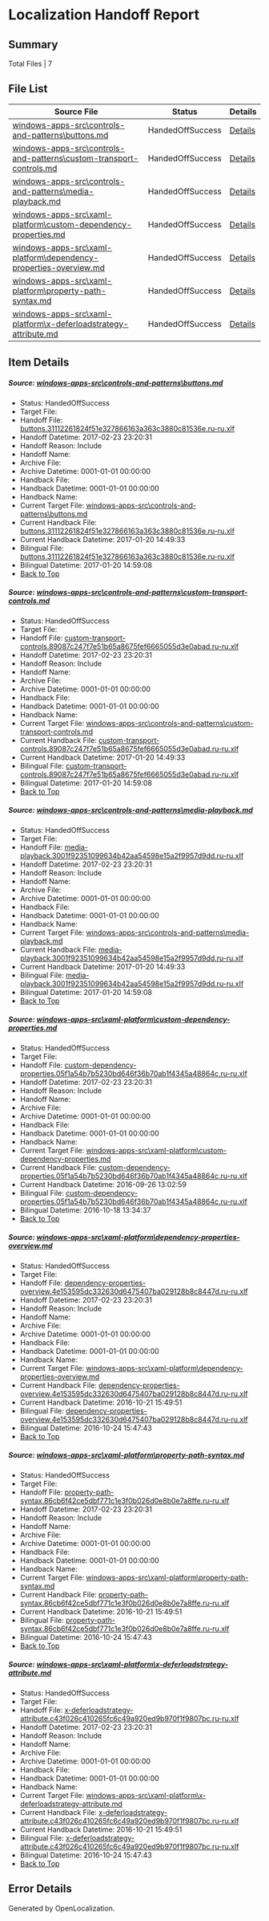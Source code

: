 # <a name='report-top'></a> Localization Handoff Report

## Summary
 Total Files | 7

## File List
 Source File | Status | Details 
 ----------- | ------ | ------- 
 [windows-apps-src\controls-and-patterns\buttons.md](https://cpubwin.visualstudio.com/windows-uwp/_git/windows-uwp/commit/46dcfcebf72747fd2f521c76d8dbc1b4049349f4?path=windows-apps-src%2Fcontrols-and-patterns%2Fbuttons.md&_a=contents) | HandedOffSuccess | [Details](#17657232b4671719407363688dbdb58917d9cf1c746)
 [windows-apps-src\controls-and-patterns\custom-transport-controls.md](https://cpubwin.visualstudio.com/windows-uwp/_git/windows-uwp/commit/46dcfcebf72747fd2f521c76d8dbc1b4049349f4?path=windows-apps-src%2Fcontrols-and-patterns%2Fcustom-transport-controls.md&_a=contents) | HandedOffSuccess | [Details](#34c3aab3e9a04eb535014182c0dbc8c140670b89753)
 [windows-apps-src\controls-and-patterns\media-playback.md](https://cpubwin.visualstudio.com/windows-uwp/_git/windows-uwp/commit/46dcfcebf72747fd2f521c76d8dbc1b4049349f4?path=windows-apps-src%2Fcontrols-and-patterns%2Fmedia-playback.md&_a=contents) | HandedOffSuccess | [Details](#51d8a53de21623516d6d582834cf9d854f2a54032240)
 [windows-apps-src\xaml-platform\custom-dependency-properties.md](https://cpubwin.visualstudio.com/windows-uwp/_git/windows-uwp/commit/46dcfcebf72747fd2f521c76d8dbc1b4049349f4?path=windows-apps-src%2Fxaml-platform%2Fcustom-dependency-properties.md&_a=contents) | HandedOffSuccess | [Details](#b26ee59be9c309326eeb93546d3702bc161513f37854)
 [windows-apps-src\xaml-platform\dependency-properties-overview.md](https://cpubwin.visualstudio.com/windows-uwp/_git/windows-uwp/commit/46dcfcebf72747fd2f521c76d8dbc1b4049349f4?path=windows-apps-src%2Fxaml-platform%2Fdependency-properties-overview.md&_a=contents) | HandedOffSuccess | [Details](#e46a092298ce183212384155492ea73a79ebe86f7856)
 [windows-apps-src\xaml-platform\property-path-syntax.md](https://cpubwin.visualstudio.com/windows-uwp/_git/windows-uwp/commit/680674a84056fc9fce47e3ec4bca7be7e2af8ba4?path=windows-apps-src%2Fxaml-platform%2Fproperty-path-syntax.md&_a=contents) | HandedOffSuccess | [Details](#3209028f151608c83e69d6750e978132a6c8b83c7860)
 [windows-apps-src\xaml-platform\x-deferloadstrategy-attribute.md](https://cpubwin.visualstudio.com/windows-uwp/_git/windows-uwp/commit/46dcfcebf72747fd2f521c76d8dbc1b4049349f4?path=windows-apps-src%2Fxaml-platform%2Fx-deferloadstrategy-attribute.md&_a=contents) | HandedOffSuccess | [Details](#0fd1e58549ba19397948864fe5fe0b31fcaf01d77868)

## Item Details
##### <a name='17657232b4671719407363688dbdb58917d9cf1c746'></a> Source: [windows-apps-src\controls-and-patterns\buttons.md](https://cpubwin.visualstudio.com/windows-uwp/_git/windows-uwp/commit/46dcfcebf72747fd2f521c76d8dbc1b4049349f4?path=windows-apps-src%2Fcontrols-and-patterns%2Fbuttons.md&_a=contents)
* Status: HandedOffSuccess
* Target File: 
* Handoff File: [buttons.31112261824f51e327866163a363c3880c81536e.ru-ru.xlf](https://cpubwin.visualstudio.com/windows-uwp/_git/WDCLib.handoff/commit/c52ec52275c5c119c1469282588d26c9e3f3c40b?path=ol-handoff%2Fcpubwin%2Fwindows-uwp.ru-ru%2Fmaster%2Fbuttons.31112261824f51e327866163a363c3880c81536e.ru-ru.xlf&_a=contents)
* Handoff Datetime: 2017-02-23 23:20:31
* Handoff Reason: Include
* Handoff Name: 
* Archive File: 
* Archive Datetime: 0001-01-01 00:00:00
* Handback File: 
* Handback Datetime: 0001-01-01 00:00:00
* Handback Name: 
* Current Target File: [windows-apps-src\controls-and-patterns\buttons.md](https://cpubwin.visualstudio.com/windows-uwp/_git/windows-uwp.ru-ru/commit/7cad008d0d1f6837f90e89ba099bdc4bec626a5f?path=windows-apps-src%2Fcontrols-and-patterns%2Fbuttons.md&_a=contents)
* Current Handback File: [buttons.31112261824f51e327866163a363c3880c81536e.ru-ru.xlf](https://cpubwin.visualstudio.com/windows-uwp/_git/WDCLib.handback/commit/9c754f24cd1c17b245df73d43e1742b4088fb6ce?path=ol-handback%2Fcpubwin%2Fwindows-uwp.ru-ru%2Fmaster%2Fbuttons.31112261824f51e327866163a363c3880c81536e.ru-ru.xlf&_a=contents)
* Current Handback Datetime: 2017-01-20 14:49:33
* Bilingual File: [buttons.31112261824f51e327866163a363c3880c81536e.ru-ru.xlf](https://cpubwin.visualstudio.com/windows-uwp/_git/WDCLib.handback/commit/9c754f24cd1c17b245df73d43e1742b4088fb6ce?path=ol-handback%2Fcpubwin%2Fwindows-uwp.ru-ru%2Fmaster%2Fbuttons.31112261824f51e327866163a363c3880c81536e.ru-ru.xlf&_a=contents)
* Bilingual Datetime: 2017-01-20 14:59:08
* [Back to Top](#report-top)

##### <a name='34c3aab3e9a04eb535014182c0dbc8c140670b89753'></a> Source: [windows-apps-src\controls-and-patterns\custom-transport-controls.md](https://cpubwin.visualstudio.com/windows-uwp/_git/windows-uwp/commit/46dcfcebf72747fd2f521c76d8dbc1b4049349f4?path=windows-apps-src%2Fcontrols-and-patterns%2Fcustom-transport-controls.md&_a=contents)
* Status: HandedOffSuccess
* Target File: 
* Handoff File: [custom-transport-controls.89087c247f7e51b65a8675fef6665055d3e0abad.ru-ru.xlf](https://cpubwin.visualstudio.com/windows-uwp/_git/WDCLib.handoff/commit/c52ec52275c5c119c1469282588d26c9e3f3c40b?path=ol-handoff%2Fcpubwin%2Fwindows-uwp.ru-ru%2Fmaster%2Fcustom-transport-controls.89087c247f7e51b65a8675fef6665055d3e0abad.ru-ru.xlf&_a=contents)
* Handoff Datetime: 2017-02-23 23:20:31
* Handoff Reason: Include
* Handoff Name: 
* Archive File: 
* Archive Datetime: 0001-01-01 00:00:00
* Handback File: 
* Handback Datetime: 0001-01-01 00:00:00
* Handback Name: 
* Current Target File: [windows-apps-src\controls-and-patterns\custom-transport-controls.md](https://cpubwin.visualstudio.com/windows-uwp/_git/windows-uwp.ru-ru/commit/7cad008d0d1f6837f90e89ba099bdc4bec626a5f?path=windows-apps-src%2Fcontrols-and-patterns%2Fcustom-transport-controls.md&_a=contents)
* Current Handback File: [custom-transport-controls.89087c247f7e51b65a8675fef6665055d3e0abad.ru-ru.xlf](https://cpubwin.visualstudio.com/windows-uwp/_git/WDCLib.handback/commit/9c754f24cd1c17b245df73d43e1742b4088fb6ce?path=ol-handback%2Fcpubwin%2Fwindows-uwp.ru-ru%2Fmaster%2Fcustom-transport-controls.89087c247f7e51b65a8675fef6665055d3e0abad.ru-ru.xlf&_a=contents)
* Current Handback Datetime: 2017-01-20 14:49:33
* Bilingual File: [custom-transport-controls.89087c247f7e51b65a8675fef6665055d3e0abad.ru-ru.xlf](https://cpubwin.visualstudio.com/windows-uwp/_git/WDCLib.handback/commit/9c754f24cd1c17b245df73d43e1742b4088fb6ce?path=ol-handback%2Fcpubwin%2Fwindows-uwp.ru-ru%2Fmaster%2Fcustom-transport-controls.89087c247f7e51b65a8675fef6665055d3e0abad.ru-ru.xlf&_a=contents)
* Bilingual Datetime: 2017-01-20 14:59:08
* [Back to Top](#report-top)

##### <a name='51d8a53de21623516d6d582834cf9d854f2a54032240'></a> Source: [windows-apps-src\controls-and-patterns\media-playback.md](https://cpubwin.visualstudio.com/windows-uwp/_git/windows-uwp/commit/46dcfcebf72747fd2f521c76d8dbc1b4049349f4?path=windows-apps-src%2Fcontrols-and-patterns%2Fmedia-playback.md&_a=contents)
* Status: HandedOffSuccess
* Target File: 
* Handoff File: [media-playback.3001f92351099634b42aa54598e15a2f9957d9dd.ru-ru.xlf](https://cpubwin.visualstudio.com/windows-uwp/_git/WDCLib.handoff/commit/c52ec52275c5c119c1469282588d26c9e3f3c40b?path=ol-handoff%2Fcpubwin%2Fwindows-uwp.ru-ru%2Fmaster%2Fmedia-playback.3001f92351099634b42aa54598e15a2f9957d9dd.ru-ru.xlf&_a=contents)
* Handoff Datetime: 2017-02-23 23:20:31
* Handoff Reason: Include
* Handoff Name: 
* Archive File: 
* Archive Datetime: 0001-01-01 00:00:00
* Handback File: 
* Handback Datetime: 0001-01-01 00:00:00
* Handback Name: 
* Current Target File: [windows-apps-src\controls-and-patterns\media-playback.md](https://cpubwin.visualstudio.com/windows-uwp/_git/windows-uwp.ru-ru/commit/7cad008d0d1f6837f90e89ba099bdc4bec626a5f?path=windows-apps-src%2Fcontrols-and-patterns%2Fmedia-playback.md&_a=contents)
* Current Handback File: [media-playback.3001f92351099634b42aa54598e15a2f9957d9dd.ru-ru.xlf](https://cpubwin.visualstudio.com/windows-uwp/_git/WDCLib.handback/commit/9c754f24cd1c17b245df73d43e1742b4088fb6ce?path=ol-handback%2Fcpubwin%2Fwindows-uwp.ru-ru%2Fmaster%2Fmedia-playback.3001f92351099634b42aa54598e15a2f9957d9dd.ru-ru.xlf&_a=contents)
* Current Handback Datetime: 2017-01-20 14:49:33
* Bilingual File: [media-playback.3001f92351099634b42aa54598e15a2f9957d9dd.ru-ru.xlf](https://cpubwin.visualstudio.com/windows-uwp/_git/WDCLib.handback/commit/9c754f24cd1c17b245df73d43e1742b4088fb6ce?path=ol-handback%2Fcpubwin%2Fwindows-uwp.ru-ru%2Fmaster%2Fmedia-playback.3001f92351099634b42aa54598e15a2f9957d9dd.ru-ru.xlf&_a=contents)
* Bilingual Datetime: 2017-01-20 14:59:08
* [Back to Top](#report-top)

##### <a name='b26ee59be9c309326eeb93546d3702bc161513f37854'></a> Source: [windows-apps-src\xaml-platform\custom-dependency-properties.md](https://cpubwin.visualstudio.com/windows-uwp/_git/windows-uwp/commit/46dcfcebf72747fd2f521c76d8dbc1b4049349f4?path=windows-apps-src%2Fxaml-platform%2Fcustom-dependency-properties.md&_a=contents)
* Status: HandedOffSuccess
* Target File: 
* Handoff File: [custom-dependency-properties.05f1a54b7b5230bd646f36b70ab1f4345a48864c.ru-ru.xlf](https://cpubwin.visualstudio.com/windows-uwp/_git/WDCLib.handoff/commit/c52ec52275c5c119c1469282588d26c9e3f3c40b?path=ol-handoff%2Fcpubwin%2Fwindows-uwp.ru-ru%2Fmaster%2Fcustom-dependency-properties.05f1a54b7b5230bd646f36b70ab1f4345a48864c.ru-ru.xlf&_a=contents)
* Handoff Datetime: 2017-02-23 23:20:31
* Handoff Reason: Include
* Handoff Name: 
* Archive File: 
* Archive Datetime: 0001-01-01 00:00:00
* Handback File: 
* Handback Datetime: 0001-01-01 00:00:00
* Handback Name: 
* Current Target File: [windows-apps-src\xaml-platform\custom-dependency-properties.md](https://cpubwin.visualstudio.com/windows-uwp/_git/windows-uwp.ru-ru/commit/37078e140af4614762ed5a02264a03e08731293e?path=windows-apps-src%2Fxaml-platform%2Fcustom-dependency-properties.md&_a=contents)
* Current Handback File: [custom-dependency-properties.05f1a54b7b5230bd646f36b70ab1f4345a48864c.ru-ru.xlf](https://cpubwin.visualstudio.com/windows-uwp/_git/WDCLib.handback/commit/aceea397bec7837e796fa6c71709869d54341d84?path=ol-handback%2FMicrosoft%2Fwindows-apps.ru-ru%2Fmaster%2Fcustom-dependency-properties.05f1a54b7b5230bd646f36b70ab1f4345a48864c.ru-ru.xlf&_a=contents)
* Current Handback Datetime: 2016-09-26 13:02:59
* Bilingual File: [custom-dependency-properties.05f1a54b7b5230bd646f36b70ab1f4345a48864c.ru-ru.xlf](https://cpubwin.visualstudio.com/windows-uwp/_git/WDCLib.handback/commit/aceea397bec7837e796fa6c71709869d54341d84?path=ol-handback%2FMicrosoft%2Fwindows-apps.ru-ru%2Fmaster%2Fcustom-dependency-properties.05f1a54b7b5230bd646f36b70ab1f4345a48864c.ru-ru.xlf&_a=contents)
* Bilingual Datetime: 2016-10-18 13:34:37
* [Back to Top](#report-top)

##### <a name='e46a092298ce183212384155492ea73a79ebe86f7856'></a> Source: [windows-apps-src\xaml-platform\dependency-properties-overview.md](https://cpubwin.visualstudio.com/windows-uwp/_git/windows-uwp/commit/46dcfcebf72747fd2f521c76d8dbc1b4049349f4?path=windows-apps-src%2Fxaml-platform%2Fdependency-properties-overview.md&_a=contents)
* Status: HandedOffSuccess
* Target File: 
* Handoff File: [dependency-properties-overview.4e153595dc332630d6475407ba029128b8c8447d.ru-ru.xlf](https://cpubwin.visualstudio.com/windows-uwp/_git/WDCLib.handoff/commit/c52ec52275c5c119c1469282588d26c9e3f3c40b?path=ol-handoff%2Fcpubwin%2Fwindows-uwp.ru-ru%2Fmaster%2Fdependency-properties-overview.4e153595dc332630d6475407ba029128b8c8447d.ru-ru.xlf&_a=contents)
* Handoff Datetime: 2017-02-23 23:20:31
* Handoff Reason: Include
* Handoff Name: 
* Archive File: 
* Archive Datetime: 0001-01-01 00:00:00
* Handback File: 
* Handback Datetime: 0001-01-01 00:00:00
* Handback Name: 
* Current Target File: [windows-apps-src\xaml-platform\dependency-properties-overview.md](https://cpubwin.visualstudio.com/windows-uwp/_git/windows-uwp.ru-ru/commit/770b99fbf4006c1e626cc36481e67099273a0469?path=windows-apps-src%2Fxaml-platform%2Fdependency-properties-overview.md&_a=contents)
* Current Handback File: [dependency-properties-overview.4e153595dc332630d6475407ba029128b8c8447d.ru-ru.xlf](https://cpubwin.visualstudio.com/windows-uwp/_git/WDCLib.handback/commit/7ab4bc81cd0244f26fc04ae860edc91a369fe117?path=ol-handback%2FMicrosoft%2Fwindows-apps.ru-ru%2Fmaster%2Fdependency-properties-overview.4e153595dc332630d6475407ba029128b8c8447d.ru-ru.xlf&_a=contents)
* Current Handback Datetime: 2016-10-21 15:49:51
* Bilingual File: [dependency-properties-overview.4e153595dc332630d6475407ba029128b8c8447d.ru-ru.xlf](https://cpubwin.visualstudio.com/windows-uwp/_git/WDCLib.handback/commit/7ab4bc81cd0244f26fc04ae860edc91a369fe117?path=ol-handback%2FMicrosoft%2Fwindows-apps.ru-ru%2Fmaster%2Fdependency-properties-overview.4e153595dc332630d6475407ba029128b8c8447d.ru-ru.xlf&_a=contents)
* Bilingual Datetime: 2016-10-24 15:47:43
* [Back to Top](#report-top)

##### <a name='3209028f151608c83e69d6750e978132a6c8b83c7860'></a> Source: [windows-apps-src\xaml-platform\property-path-syntax.md](https://cpubwin.visualstudio.com/windows-uwp/_git/windows-uwp/commit/680674a84056fc9fce47e3ec4bca7be7e2af8ba4?path=windows-apps-src%2Fxaml-platform%2Fproperty-path-syntax.md&_a=contents)
* Status: HandedOffSuccess
* Target File: 
* Handoff File: [property-path-syntax.86cb6f42ce5dbf771c1e3f0b026d0e8b0e7a8ffe.ru-ru.xlf](https://cpubwin.visualstudio.com/windows-uwp/_git/WDCLib.handoff/commit/c52ec52275c5c119c1469282588d26c9e3f3c40b?path=ol-handoff%2Fcpubwin%2Fwindows-uwp.ru-ru%2Fmaster%2Fproperty-path-syntax.86cb6f42ce5dbf771c1e3f0b026d0e8b0e7a8ffe.ru-ru.xlf&_a=contents)
* Handoff Datetime: 2017-02-23 23:20:31
* Handoff Reason: Include
* Handoff Name: 
* Archive File: 
* Archive Datetime: 0001-01-01 00:00:00
* Handback File: 
* Handback Datetime: 0001-01-01 00:00:00
* Handback Name: 
* Current Target File: [windows-apps-src\xaml-platform\property-path-syntax.md](https://cpubwin.visualstudio.com/windows-uwp/_git/windows-uwp.ru-ru/commit/770b99fbf4006c1e626cc36481e67099273a0469?path=windows-apps-src%2Fxaml-platform%2Fproperty-path-syntax.md&_a=contents)
* Current Handback File: [property-path-syntax.86cb6f42ce5dbf771c1e3f0b026d0e8b0e7a8ffe.ru-ru.xlf](https://cpubwin.visualstudio.com/windows-uwp/_git/WDCLib.handback/commit/7ab4bc81cd0244f26fc04ae860edc91a369fe117?path=ol-handback%2FMicrosoft%2Fwindows-apps.ru-ru%2Fmaster%2Fproperty-path-syntax.86cb6f42ce5dbf771c1e3f0b026d0e8b0e7a8ffe.ru-ru.xlf&_a=contents)
* Current Handback Datetime: 2016-10-21 15:49:51
* Bilingual File: [property-path-syntax.86cb6f42ce5dbf771c1e3f0b026d0e8b0e7a8ffe.ru-ru.xlf](https://cpubwin.visualstudio.com/windows-uwp/_git/WDCLib.handback/commit/7ab4bc81cd0244f26fc04ae860edc91a369fe117?path=ol-handback%2FMicrosoft%2Fwindows-apps.ru-ru%2Fmaster%2Fproperty-path-syntax.86cb6f42ce5dbf771c1e3f0b026d0e8b0e7a8ffe.ru-ru.xlf&_a=contents)
* Bilingual Datetime: 2016-10-24 15:47:43
* [Back to Top](#report-top)

##### <a name='0fd1e58549ba19397948864fe5fe0b31fcaf01d77868'></a> Source: [windows-apps-src\xaml-platform\x-deferloadstrategy-attribute.md](https://cpubwin.visualstudio.com/windows-uwp/_git/windows-uwp/commit/46dcfcebf72747fd2f521c76d8dbc1b4049349f4?path=windows-apps-src%2Fxaml-platform%2Fx-deferloadstrategy-attribute.md&_a=contents)
* Status: HandedOffSuccess
* Target File: 
* Handoff File: [x-deferloadstrategy-attribute.c43f026c410265fc6c49a920ed9b970f1f9807bc.ru-ru.xlf](https://cpubwin.visualstudio.com/windows-uwp/_git/WDCLib.handoff/commit/c52ec52275c5c119c1469282588d26c9e3f3c40b?path=ol-handoff%2Fcpubwin%2Fwindows-uwp.ru-ru%2Fmaster%2Fx-deferloadstrategy-attribute.c43f026c410265fc6c49a920ed9b970f1f9807bc.ru-ru.xlf&_a=contents)
* Handoff Datetime: 2017-02-23 23:20:31
* Handoff Reason: Include
* Handoff Name: 
* Archive File: 
* Archive Datetime: 0001-01-01 00:00:00
* Handback File: 
* Handback Datetime: 0001-01-01 00:00:00
* Handback Name: 
* Current Target File: [windows-apps-src\xaml-platform\x-deferloadstrategy-attribute.md](https://cpubwin.visualstudio.com/windows-uwp/_git/windows-uwp.ru-ru/commit/770b99fbf4006c1e626cc36481e67099273a0469?path=windows-apps-src%2Fxaml-platform%2Fx-deferloadstrategy-attribute.md&_a=contents)
* Current Handback File: [x-deferloadstrategy-attribute.c43f026c410265fc6c49a920ed9b970f1f9807bc.ru-ru.xlf](https://cpubwin.visualstudio.com/windows-uwp/_git/WDCLib.handback/commit/7ab4bc81cd0244f26fc04ae860edc91a369fe117?path=ol-handback%2FMicrosoft%2Fwindows-apps.ru-ru%2Fmaster%2Fx-deferloadstrategy-attribute.c43f026c410265fc6c49a920ed9b970f1f9807bc.ru-ru.xlf&_a=contents)
* Current Handback Datetime: 2016-10-21 15:49:51
* Bilingual File: [x-deferloadstrategy-attribute.c43f026c410265fc6c49a920ed9b970f1f9807bc.ru-ru.xlf](https://cpubwin.visualstudio.com/windows-uwp/_git/WDCLib.handback/commit/7ab4bc81cd0244f26fc04ae860edc91a369fe117?path=ol-handback%2FMicrosoft%2Fwindows-apps.ru-ru%2Fmaster%2Fx-deferloadstrategy-attribute.c43f026c410265fc6c49a920ed9b970f1f9807bc.ru-ru.xlf&_a=contents)
* Bilingual Datetime: 2016-10-24 15:47:43
* [Back to Top](#report-top)


## Error Details

Generated by OpenLocalization.
